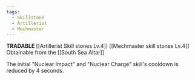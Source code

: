 ```yaml
---
tags:
  - Skillstone
  - Artillerist
  - Mechmaster
---
```

**TRADABLE**
[[Artillerist Skill stones Lv.4]]
[[Mechmaster skill stones Lv.4]]
Obtainable from the [[South Sea Altar]]

The initial "Nuclear Impact" and "Nuclear Charge" skill's cooldown is reduced by 4 seconds.